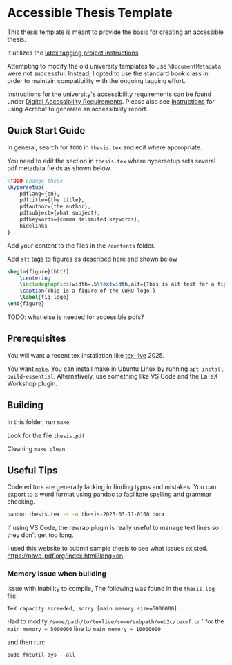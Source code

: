 # Accessible Thesis Template

This thesis template is meant to provide the basis for creating an accessible
thesis.

It utilizes the [latex tagging project instructions](https://latex3.github.io/tagging-project/documentation/prototype-usage-instructions.html)

Attempting to modify the old university templates to use `\DocumentMetadata`
were not successful. Instead, I opted to use the standard book class in order
to maintain compatibility with the ongoing tagging effort.

Instructions for the university's accessibility requirements can be found under
[Digital Accessibility
Requirements](https://case.edu/gradstudies/current-students/electronic-theses-and-dissertation-guidelines).
Please also see
[instructions](https://case.edu/gradstudies/sites/default/files/2024-06/Digital%20Accessibility%20Guide%20for%20Adobe%20Acrobat%20Pro.pdf)
for using Acrobat to generate an accessibility report.

## Quick Start Guide

In general, search for `TODO` in `thesis.tex` and edit where appropriate.

You need to edit the section in `thesis.tex` where hypersetup sets several pdf
metadata fields as shown below.

```latex
%TODO Change these
\hypersetup{
    pdflang={en},
    pdftitle={the title},
    pdfauthor={the author},
    pdfsubject={what subject},
    pdfkeywords={comma delimited keywords},
    hidelinks
}
```

Add your content to the files in the `/contents` folder.

Add `alt` tags to figures as described
[here](https://latex3.github.io/tagging-project/documentation/prototype-usage-instructions#handling-graphics-in-the-document)
and shown below

```latex
\begin{figure}[hbt!]
    \centering
    \includegraphics[width=.5\textwidth,alt={This is alt text for a figure of the CWRU logo.}]{cwru_logo.eps}
    \caption{This is a figure of the CWRU logo.}
    \label{fig:logo}
\end{figure}
```

TODO: what else is needed for accessible pdfs?

## Prerequisites

You will want a recent tex installation like
[tex-live](https://www.tug.org/texlive/) 2025.

You want [`make`](https://www.gnu.org/software/make/). You can install make in
Ubuntu Linux by running `apt install build-essential`. Alternatively, use
something like VS Code and the LaTeX Workshop plugin.

## Building

In this folder, run `make`

Look for the file `thesis.pdf`

Cleaning `make clean`

## Useful Tips

Code editors are generally lacking in finding typos and mistakes. You can export
to a word format using pandoc to facilitate spelling and grammar checking.

```sh
pandoc thesis.tex -s -o thesis-2025-03-11-0100.docx
```

If using VS Code, the rewrap plugin is really useful to
manage text lines so they don't get too long.

I used this website to submit sample thesis to see what issues existed.
https://pave-pdf.org/index.html?lang=en


### Memory issue when building

Issue with inability to compile,  The following was found in the `thesis.log` file:

```
TeX capacity exceeded, sorry [main memory size=5000000].
```

Had to modify `/some/path/to/texlive/some/subpath/web2c/texmf.cnf` for the `main_memory = 5000000` line to `main_memory = 10000000`

and then run:

```
sudo fmtutil-sys --all
```

